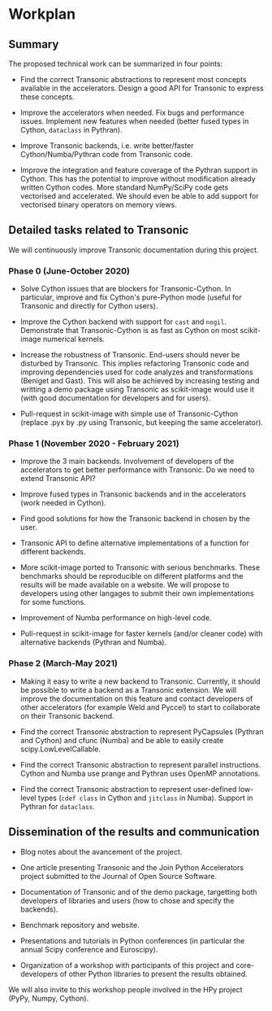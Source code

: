 # Workplan

## Summary

The proposed technical work can be summarized in four points:

- Find the correct Transonic abstractions to represent most concepts available
in the accelerators. Design a good API for Transonic to express these concepts.

- Improve the accelerators when needed. Fix bugs and performance issues.
Implement new features when needed (better fused types in Cython, `dataclass`
in Pythran).

- Improve Transonic backends, i.e. write better/faster Cython/Numba/Pythran
code from Transonic code.

- Improve the integration and feature coverage of the Pythran support in
Cython. This has the potential to improve without modification already written
Cython codes. More standard NumPy/SciPy code gets vectorised and accelerated.
We should even be able to add support for vectorised binary operators on memory
views.

## Detailed tasks related to Transonic

We will continuously improve Transonic documentation during this project.

### Phase 0 (June-October 2020)

- Solve Cython issues that are blockers for Transonic-Cython. In particular,
improve and fix Cython's pure-Python mode (useful for Transonic and directly
for Cython users).

- Improve the Cython backend with support for `cast` and `nogil`. Demonstrate
that Transonic-Cython is as fast as Cython on most scikit-image numerical
kernels.

- Increase the robustness of Transonic. End-users should never be disturbed by
Transonic. This implies refactoring Transonic code and improving
dependencies used for code analyzes and transformations (Beniget and Gast).
This will also be achieved by increasing testing and writting a demo package
using Transonic as scikit-image would use it (with good documentation for
developers and for users).

- Pull-request in scikit-image with simple use of Transonic-Cython (replace
.pyx by .py using Transonic, but keeping the same accelerator).

### Phase 1 (November 2020 - February 2021)

- Improve the 3 main backends. Involvement of developers of the accelerators to
get better performance with Transonic. Do we need to extend Transonic API?

- Improve fused types in Transonic backends and in the accelerators (work
needed in Cython).

- Find good solutions for how the Transonic backend in chosen by the user.

- Transonic API to define alternative implementations of a function for
different backends.

- More scikit-image ported to Transonic with serious benchmarks. These
benchmarks should be reproducible on different platforms and the results will
be made available on a website. We will propose to developers using other
langages to submit their own implementations for some functions.

- Improvement of Numba performance on high-level code.

- Pull-request in scikit-image for faster kernels (and/or cleaner code) with
alternative backends (Pythran and Numba).

### Phase 2 (March-May 2021)

- Making it easy to write a new backend to Transonic. Currently, it should be
possible to write a backend as a Transonic extension. We will improve the
documentation on this feature and contact developers of other accelerators (for
example Weld and Pyccel) to start to collaborate on their Transonic backend.

- Find the correct Transonic abstraction to represent PyCapsules (Pythran and
Cython) and cfunc (Numba) and be able to easily create scipy.LowLevelCallable.

- Find the correct Transonic abstraction to represent parallel instructions.
Cython and Numba use prange and Pythran uses OpenMP annotations.

- Find the correct Transonic abstraction to represent user-defined low-level
types (`cdef class` in Cython and `jitclass` in Numba). Support in Pythran for
`dataclass`.

## Dissemination of the results and communication

- Blog notes about the avancement of the project.

- One article presenting Transonic and the Join Python Accelerators project
submitted to the Journal of Open Source Software.

- Documentation of Transonic and of the demo package, targetting both
developers of libraries and users (how to chose and specify the backends).

- Benchmark repository and website.

- Presentations and tutorials in Python conferences (in particular the annual
Scipy conference and Euroscipy).

- Organization of a workshop with participants of this project and
core-developers of other Python libraries to present the results obtained.

We will also invite to this workshop people involved in the HPy project (PyPy,
Numpy, Cython).
